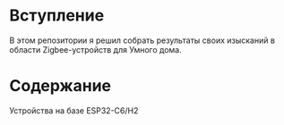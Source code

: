# Вступление #
В этом репозитории я решил собрать результаты своих изысканий в области Zigbee-устройств для Умного дома.
# Содержание #
Устройства на базе ESP32-C6/H2

